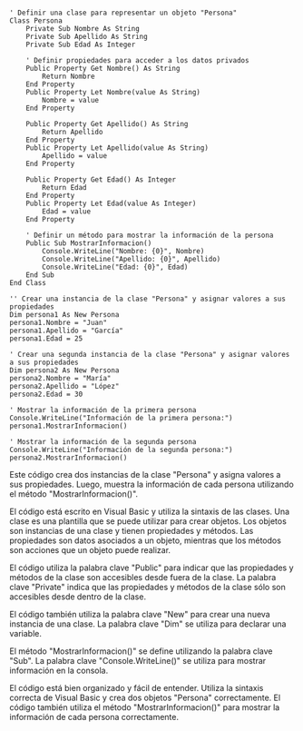 ```visual basic

' Definir una clase para representar un objeto "Persona"
Class Persona
    Private Sub Nombre As String
    Private Sub Apellido As String
    Private Sub Edad As Integer

    ' Definir propiedades para acceder a los datos privados
    Public Property Get Nombre() As String
        Return Nombre
    End Property
    Public Property Let Nombre(value As String)
        Nombre = value
    End Property

    Public Property Get Apellido() As String
        Return Apellido
    End Property
    Public Property Let Apellido(value As String)
        Apellido = value
    End Property

    Public Property Get Edad() As Integer
        Return Edad
    End Property
    Public Property Let Edad(value As Integer)
        Edad = value
    End Property

    ' Definir un método para mostrar la información de la persona
    Public Sub MostrarInformacion()
        Console.WriteLine("Nombre: {0}", Nombre)
        Console.WriteLine("Apellido: {0}", Apellido)
        Console.WriteLine("Edad: {0}", Edad)
    End Sub
End Class

'' Crear una instancia de la clase "Persona" y asignar valores a sus propiedades
Dim persona1 As New Persona
persona1.Nombre = "Juan"
persona1.Apellido = "García"
persona1.Edad = 25

' Crear una segunda instancia de la clase "Persona" y asignar valores a sus propiedades
Dim persona2 As New Persona
persona2.Nombre = "María"
persona2.Apellido = "López"
persona2.Edad = 30

' Mostrar la información de la primera persona
Console.WriteLine("Información de la primera persona:")
persona1.MostrarInformacion()

' Mostrar la información de la segunda persona
Console.WriteLine("Información de la segunda persona:")
persona2.MostrarInformacion()

```

Este código crea dos instancias de la clase "Persona" y asigna valores a sus propiedades. Luego, muestra la información de cada persona utilizando el método "MostrarInformacion()".

El código está escrito en Visual Basic y utiliza la sintaxis de las clases. Una clase es una plantilla que se puede utilizar para crear objetos. Los objetos son instancias de una clase y tienen propiedades y métodos. Las propiedades son datos asociados a un objeto, mientras que los métodos son acciones que un objeto puede realizar.

El código utiliza la palabra clave "Public" para indicar que las propiedades y métodos de la clase son accesibles desde fuera de la clase. La palabra clave "Private" indica que las propiedades y métodos de la clase sólo son accesibles desde dentro de la clase.

El código también utiliza la palabra clave "New" para crear una nueva instancia de una clase. La palabra clave "Dim" se utiliza para declarar una variable.

El método "MostrarInformacion()" se define utilizando la palabra clave "Sub". La palabra clave "Console.WriteLine()" se utiliza para mostrar información en la consola.

El código está bien organizado y fácil de entender. Utiliza la sintaxis correcta de Visual Basic y crea dos objetos "Persona" correctamente. El código también utiliza el método "MostrarInformacion()" para mostrar la información de cada persona correctamente.